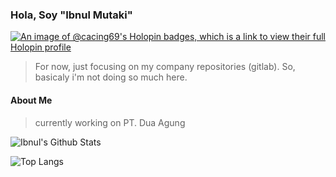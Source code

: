 ### Hola, Soy "Ibnul Mutaki"

[![An image of @cacing69's Holopin badges, which is a link to view their full Holopin profile](https://holopin.me/cacing69)](https://holopin.io/@cacing69)

> For now, just focusing on my company repositories (gitlab). So, basicaly i'm not doing so much here.

#### About Me
> currently working on PT. Dua Agung

![Ibnul's Github Stats](https://github-readme-stats.vercel.app/api?username=cacing69&count_private=true&show_icons=true&theme=dark)

![Top Langs](https://github-readme-stats.vercel.app/api/top-langs/?username=cacing69&hide=html,css,javascript,php&theme=dark&layout=compact)
